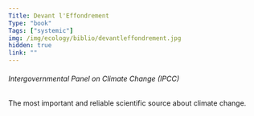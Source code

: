 ```yaml
---
Title: Devant l'Effondrement
Type: "book"
Tags: ["systemic"]
img: /img/ecology/biblio/devantleffondrement.jpg
hidden: true
link: ""
---
```


###### Intergovernmental Panel on Climate Change (IPCC)

The most important and reliable scientific source about climate change.